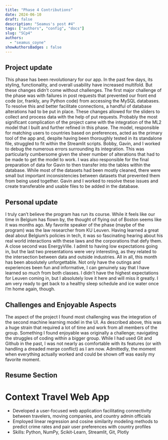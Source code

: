```yaml
---
title: "Phase 4 Contributions"
date: 2024-06-10
draft: false
description: "Seamus's post #4"
tags: ["authors", "config", "docs"]
slug: "SCp4"
authors:
  - "seamus_coyne"
showAuthorsBadges : false
---
```


## Project update

This phase has been revolutionary for our app. In the past few days, its styling, functionality, and overall usability have increased multifold. But these changes didn’t come without challenges. The first major challenge of the phase was with failures in post requests that prevented our front end code (or, frankly, any Python code) from accessing the MySQL databases. To resolve this and better facilitate connections, a handful of database alterations had to be put in place. These changes allowed for the sliders to collect and process data with the help of put requests. Probably the most significant complication of the project came with the integration of the ML2 model that I built and further refined in this phase. The model, responsible for matching users to countries based on preferences, acted as the primary tool of the app and, despite having been thoroughly tested in its standalone file, struggled to fit within the Streamlit scripts. Bobby, Gavin, and I worked to debug the numerous errors surrounding its integration. This was particularly cumbersome given the sheer number of alterations that had to be made to get the model to work. I was also responsible for the final preparation of data for Gavin to then transfer into the tables within the database. While most of the datasets had been mostly cleaned, there were small but important inconsistencies between datasets that prevented them from being used together. Gavin and I worked to resolve these issues and create transferable and usable files to be added in the database.

## Personal update

I truly can’t believe the program has run its course. While it feels like our time in Belgium has flown by, the thought of flying out of Boston seems like it was months ago. My favorite speaker of the phase (maybe of the program) was the law researcher from KU Leuven. Having learned a great deal about Belgium’s policies in tech, it was so fascinating hearing about his real world interactions with these laws and the corporations that defy them. A close second was EnergyVille. I admit to having low expectations going in, but the last two presentations were very interesting, as they related to the intersection between data and outside industries. All in all, this month has been absolutely unforgettable. Not only have the outings and experiences been fun and informative, I can genuinely say that I have learned so much from both classes. I didn’t have the highest expectations for Leuven coming in, but I absolutely love it here and will miss it greatly. I am very ready to get back to a healthy sleep schedule and ice water once I’m home again, though.

## Challenges and Enjoyable Aspects

The aspect of the project I found most challenging was the integration of the second machine learning model in the UI. As described above, this was a huge strain that required a lot of time and work from all members of the group. Something I found enjoyable was originally a challenge; navigating the struggles of coding within a bigger group. While I had used Git and Github in the past, I was not nearly as comfortable with its features (or with handling a dreaded merge conflict) as I am now. Admittedly, the moment when everything actually worked and could be shown off was easily my favorite moment.

## Resume Section

# Context Travel Web App
- Developed a user-focused web application facilitating connectivity between travelers, moving companies, and country admin officials
- Employed linear regression and cosine similarity modeling methods to predict crime rates and pair user preferences with country profiles
- Skills: Python, NumPy, Scikit-Learn, Streamlit, Git, Plotly